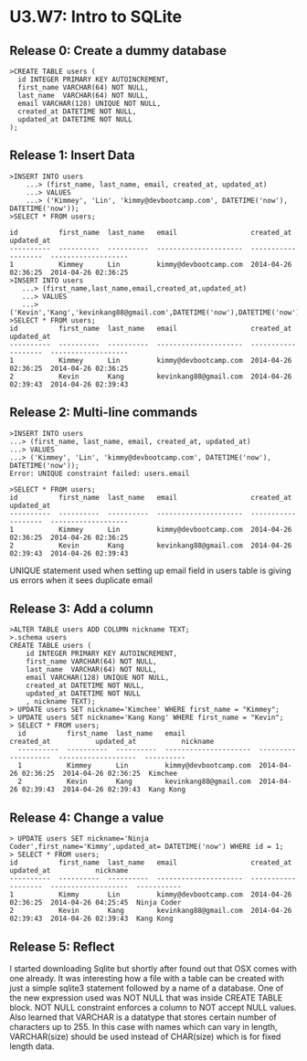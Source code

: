 # U3.W7: Intro to SQLite

## Release 0: Create a dummy database
    >CREATE TABLE users (
      id INTEGER PRIMARY KEY AUTOINCREMENT,
      first_name VARCHAR(64) NOT NULL,
      last_name  VARCHAR(64) NOT NULL,
      email VARCHAR(128) UNIQUE NOT NULL,
      created_at DATETIME NOT NULL,
      updated_at DATETIME NOT NULL
    );

## Release 1: Insert Data 

    >INSERT INTO users
        ...> (first_name, last_name, email, created_at, updated_at)
        ...> VALUES
        ...> ('Kimmey', 'Lin', 'kimmy@devbootcamp.com', DATETIME('now'), DATETIME('now'));
    >SELECT * FROM users;

    id          first_name  last_name   email                  created_at           updated_at         
    ----------  ----------  ----------  ---------------------  -------------------  -------------------
    1           Kimmey      Lin         kimmy@devbootcamp.com  2014-04-26 02:36:25  2014-04-26 02:36:25
    >INSERT INTO users 
       ...> (first_name,last_name,email,created_at,updated_at)
       ...> VALUES
       ...> ('Kevin','Kang','kevinkang88@gmail.com',DATETIME('now'),DATETIME('now'));
    >SELECT * FROM users;
    id          first_name  last_name   email                  created_at           updated_at         
    ----------  ----------  ----------  ---------------------  -------------------  -------------------
    1           Kimmey      Lin         kimmy@devbootcamp.com  2014-04-26 02:36:25  2014-04-26 02:36:25
    2           Kevin       Kang        kevinkang88@gmail.com  2014-04-26 02:39:43  2014-04-26 02:39:43

## Release 2: Multi-line commands

    >INSERT INTO users
    ...> (first_name, last_name, email, created_at, updated_at)
    ...> VALUES
    ...> ('Kimmey', 'Lin', 'kimmy@devbootcamp.com', DATETIME('now'), DATETIME('now'));
    Error: UNIQUE constraint failed: users.email

    >SELECT * FROM users;
    id          first_name  last_name   email                  created_at           updated_at         
    ----------  ----------  ----------  ---------------------  -------------------  -------------------
    1           Kimmey      Lin         kimmy@devbootcamp.com  2014-04-26 02:36:25  2014-04-26 02:36:25
    2           Kevin       Kang        kevinkang88@gmail.com  2014-04-26 02:39:43  2014-04-26 02:39:43

UNIQUE statement used when setting up email field in users table is giving us errors when it sees duplicate email 

## Release 3: Add a column

    >ALTER TABLE users ADD COLUMN nickname TEXT;
    >.schema users
    CREATE TABLE users (
        id INTEGER PRIMARY KEY AUTOINCREMENT,
        first_name VARCHAR(64) NOT NULL,
        last_name  VARCHAR(64) NOT NULL,
        email VARCHAR(128) UNIQUE NOT NULL,
        created_at DATETIME NOT NULL,
        updated_at DATETIME NOT NULL
        , nickname TEXT);
    > UPDATE users SET nickname='Kimchee' WHERE first_name = "Kimmey";
    > UPDATE users SET nickname='Kang Kong' WHERE first_name = "Kevin";
    > SELECT * FROM users;
      id          first_name  last_name   email                  created_at           updated_at           nickname  
      ----------  ----------  ----------  ---------------------  -------------------  -------------------  ----------
      1           Kimmey      Lin         kimmy@devbootcamp.com  2014-04-26 02:36:25  2014-04-26 02:36:25  Kimchee   
      2           Kevin       Kang        kevinkang88@gmail.com  2014-04-26 02:39:43  2014-04-26 02:39:43  Kang Kong 

## Release 4: Change a value

    > UPDATE users SET nickname='Ninja Coder',first_name='Kimmy',updated_at= DATETIME('now') WHERE id = 1;
    > SELECT * FROM users;
    id          first_name  last_name   email                  created_at           updated_at           nickname   
    ----------  ----------  ----------  ---------------------  -------------------  -------------------  -----------
    1           Kimmy       Lin         kimmy@devbootcamp.com  2014-04-26 02:36:25  2014-04-26 04:25:45  Ninja Coder
    2           Kevin       Kang        kevinkang88@gmail.com  2014-04-26 02:39:43  2014-04-26 02:39:43  Kang Kong  

## Release 5: Reflect
<!-- Add your reflection here -->
I started downloading Sqlite but shortly after found out that OSX comes with one already. It was interesting how a file with a table can be created with just a simple sqlite3 statement followed by a name of a database. One of the new expression used was NOT NULL that was inside CREATE TABLE block.  NOT NULL constraint enforces a column to NOT accept NULL values. Also learned that VARCHAR is a datatype that stores certain number of characters up to 255. In this case with names which can vary in length, VARCHAR(size) should be used instead of CHAR(size) which is for fixed length data. 